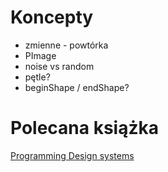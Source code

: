 # Koncepty
* zmienne - powtórka
* PImage
* noise vs random
* pętle?
* beginShape / endShape?

# Polecana książka

[Programming Design systems](https://programmingdesignsystems.com/)
